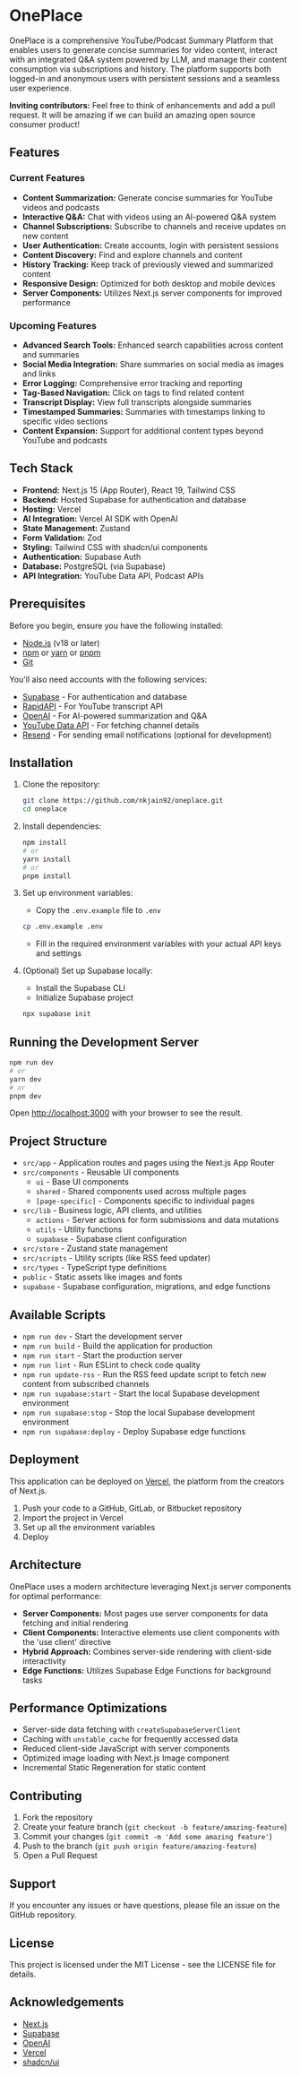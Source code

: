 # OnePlace

OnePlace is a comprehensive YouTube/Podcast Summary Platform that enables users to generate concise summaries for video content, interact with an integrated Q&A system powered by LLM, and manage their content consumption via subscriptions and history. The platform supports both logged-in and anonymous users with persistent sessions and a seamless user experience.

**Inviting contributors:** Feel free to think of enhancements and add a pull request. It will be amazing if we can build an amazing open source consumer product!

## Features

### Current Features

- **Content Summarization:** Generate concise summaries for YouTube videos and podcasts
- **Interactive Q&A:** Chat with videos using an AI-powered Q&A system
- **Channel Subscriptions:** Subscribe to channels and receive updates on new content
- **User Authentication:** Create accounts, login with persistent sessions
- **Content Discovery:** Find and explore channels and content
- **History Tracking:** Keep track of previously viewed and summarized content
- **Responsive Design:** Optimized for both desktop and mobile devices
- **Server Components:** Utilizes Next.js server components for improved performance

### Upcoming Features

- **Advanced Search Tools:** Enhanced search capabilities across content and summaries
- **Social Media Integration:** Share summaries on social media as images and links
- **Error Logging:** Comprehensive error tracking and reporting
- **Tag-Based Navigation:** Click on tags to find related content
- **Transcript Display:** View full transcripts alongside summaries
- **Timestamped Summaries:** Summaries with timestamps linking to specific video sections
- **Content Expansion:** Support for additional content types beyond YouTube and podcasts

## Tech Stack

- **Frontend:** Next.js 15 (App Router), React 19, Tailwind CSS
- **Backend:** Hosted Supabase for authentication and database
- **Hosting:** Vercel
- **AI Integration:** Vercel AI SDK with OpenAI
- **State Management:** Zustand
- **Form Validation:** Zod
- **Styling:** Tailwind CSS with shadcn/ui components
- **Authentication:** Supabase Auth
- **Database:** PostgreSQL (via Supabase)
- **API Integration:** YouTube Data API, Podcast APIs

## Prerequisites

Before you begin, ensure you have the following installed:

- [Node.js](https://nodejs.org/) (v18 or later)
- [npm](https://www.npmjs.com/) or [yarn](https://yarnpkg.com/) or [pnpm](https://pnpm.io/)
- [Git](https://git-scm.com/)

You'll also need accounts with the following services:

- [Supabase](https://supabase.com/) - For authentication and database
- [RapidAPI](https://rapidapi.com/) - For YouTube transcript API
- [OpenAI](https://openai.com/) - For AI-powered summarization and Q&A
- [YouTube Data API](https://developers.google.com/youtube/v3) - For fetching channel details
- [Resend](https://resend.com/) - For sending email notifications (optional for development)

## Installation

1. Clone the repository:

   ```bash
   git clone https://github.com/nkjain92/oneplace.git
   cd oneplace
   ```

2. Install dependencies:

   ```bash
   npm install
   # or
   yarn install
   # or
   pnpm install
   ```

3. Set up environment variables:

   - Copy the `.env.example` file to `.env`

   ```bash
   cp .env.example .env
   ```

   - Fill in the required environment variables with your actual API keys and settings

4. (Optional) Set up Supabase locally:
   - Install the Supabase CLI
   - Initialize Supabase project
   ```bash
   npx supabase init
   ```

## Running the Development Server

```bash
npm run dev
# or
yarn dev
# or
pnpm dev
```

Open [http://localhost:3000](http://localhost:3000) with your browser to see the result.

## Project Structure

- `src/app` - Application routes and pages using the Next.js App Router
- `src/components` - Reusable UI components
  - `ui` - Base UI components
  - `shared` - Shared components used across multiple pages
  - `[page-specific]` - Components specific to individual pages
- `src/lib` - Business logic, API clients, and utilities
  - `actions` - Server actions for form submissions and data mutations
  - `utils` - Utility functions
  - `supabase` - Supabase client configuration
- `src/store` - Zustand state management
- `src/scripts` - Utility scripts (like RSS feed updater)
- `src/types` - TypeScript type definitions
- `public` - Static assets like images and fonts
- `supabase` - Supabase configuration, migrations, and edge functions

## Available Scripts

- `npm run dev` - Start the development server
- `npm run build` - Build the application for production
- `npm run start` - Start the production server
- `npm run lint` - Run ESLint to check code quality
- `npm run update-rss` - Run the RSS feed update script to fetch new content from subscribed channels
- `npm run supabase:start` - Start the local Supabase development environment
- `npm run supabase:stop` - Stop the local Supabase development environment
- `npm run supabase:deploy` - Deploy Supabase edge functions

## Deployment

This application can be deployed on [Vercel](https://vercel.com/), the platform from the creators of Next.js.

1. Push your code to a GitHub, GitLab, or Bitbucket repository
2. Import the project in Vercel
3. Set up all the environment variables
4. Deploy

## Architecture

OnePlace uses a modern architecture leveraging Next.js server components for optimal performance:

- **Server Components:** Most pages use server components for data fetching and initial rendering
- **Client Components:** Interactive elements use client components with the 'use client' directive
- **Hybrid Approach:** Combines server-side rendering with client-side interactivity
- **Edge Functions:** Utilizes Supabase Edge Functions for background tasks

## Performance Optimizations

- Server-side data fetching with `createSupabaseServerClient`
- Caching with `unstable_cache` for frequently accessed data
- Reduced client-side JavaScript with server components
- Optimized image loading with Next.js Image component
- Incremental Static Regeneration for static content

## Contributing

1. Fork the repository
2. Create your feature branch (`git checkout -b feature/amazing-feature`)
3. Commit your changes (`git commit -m 'Add some amazing feature'`)
4. Push to the branch (`git push origin feature/amazing-feature`)
5. Open a Pull Request

## Support

If you encounter any issues or have questions, please file an issue on the GitHub repository.

## License

This project is licensed under the MIT License - see the LICENSE file for details.

## Acknowledgements

- [Next.js](https://nextjs.org/)
- [Supabase](https://supabase.com/)
- [OpenAI](https://openai.com/)
- [Vercel](https://vercel.com/)
- [shadcn/ui](https://ui.shadcn.com/)
